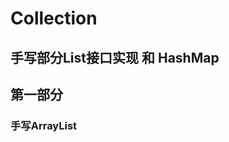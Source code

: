 Collection
============
手写部分List接口实现 和 HashMap
----------------------------------
第一部分
-----------
### 手写ArrayList

